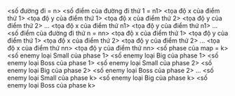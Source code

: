 <số đường đi = n>
<số điểm của đường đi thứ 1 = n1>
<tọa độ x của điểm thứ 1> <tọa độ y của điểm thứ 1>
<tọa độ x của điểm thứ 2> <tọa độ y của điểm thứ 2>
...
<tọa độ x của điểm thứ n1> <tọa độ y của điểm thứ n1>
...
<số điểm của đường đi thứ n = nn>
<tọa độ x của điểm thứ 1> <tọa độ y của điểm thứ 1>
<tọa độ x của điểm thứ 2> <tọa độ y của điểm thứ 2>
...
<tọa độ x của điểm thứ nn> <tọa độ y của điểm thứ nn>
<số phase của map = k>
<số enemy loại Small của phase 1> <số enemy loại Big của phase 1> <số enemy loại Boss của phase 1>
<số enemy loại Small của phase 2> <số enemy loại Big của phase 2> <số enemy loại Boss của phase 2>
...
<số enemy loại Small của phase k> <số enemy loại Big của phase k> <số enemy loại Boss của phase k>
